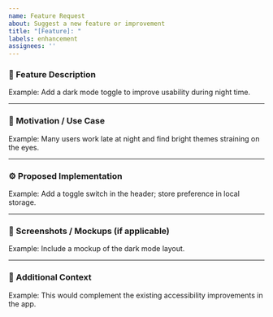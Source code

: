```yaml
---
name: Feature Request
about: Suggest a new feature or improvement
title: "[Feature]: "
labels: enhancement
assignees: ''
---
```


### 📝 Feature Description

<!-- A clear and concise description of the feature you are requesting. -->
Example: Add a dark mode toggle to improve usability during night time.

---

### 🎯 Motivation / Use Case

<!-- Why is this feature important? What problem does it solve? -->
Example: Many users work late at night and find bright themes straining on the eyes.

---

### ⚙️ Proposed Implementation

<!-- If possible, describe how you imagine this feature could be implemented. -->
Example: Add a toggle switch in the header; store preference in local storage.

---

### 📸 Screenshots / Mockups (if applicable)

<!-- Add any visuals that help illustrate your idea. -->
Example: Include a mockup of the dark mode layout.

---

### 🧠 Additional Context

<!-- Add any other context or information about the feature request. -->
Example: This would complement the existing accessibility improvements in the app.
